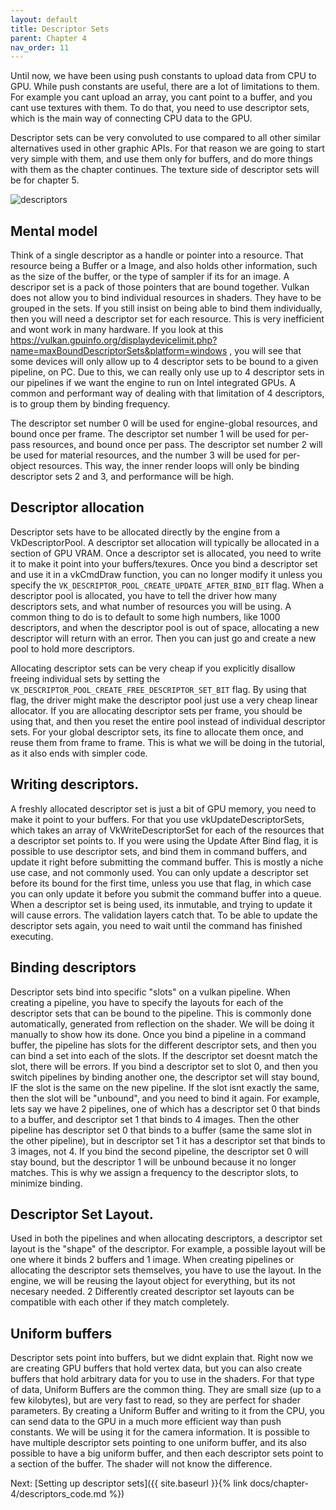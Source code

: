 ```yaml
---
layout: default
title: Descriptor Sets
parent: Chapter 4
nav_order: 11
---
```


Until now, we have been using push constants to upload data from CPU to GPU. While push constants are useful, there are a lot of limitations to them. For example you cant upload an array, you cant point to a buffer, and you cant use textures with them.
To do that, you need to use descriptor sets, which is the main way of connecting CPU data to the GPU.

Descriptor sets can be very convoluted to use compared to all other similar alternatives used in other graphic APIs. For that reason we are going to start very simple with them, and use them only for buffers, and do more things with them as the chapter continues. The texture side of descriptor sets will be for chapter 5.

![descriptors]({{site.baseurl}}/diagrams/descriptors.png)
## Mental model
Think of a single descriptor as a handle or pointer into a resource. That resource being a Buffer or a Image, and also holds other information, such as the size of the buffer, or the type of sampler if its for an image.
A descripor set is a pack of those pointers that are bound together. Vulkan does not allow you to bind individual resources in shaders. They have to be grouped in the sets. If you still insist on being able to bind them individually, then you will need a descriptor set for each resource. This is very inefficient and wont work in many hardware.
If you look at this https://vulkan.gpuinfo.org/displaydevicelimit.php?name=maxBoundDescriptorSets&platform=windows , you will see that some devices will only allow up to 4 descriptor sets to be bound to a given pipeline, on PC. Due to this, we can really only use up to 4 descriptor sets in our pipelines if we want the engine to run on Intel integrated GPUs.
A common and performant way of dealing with that limitation of 4 descriptors, is to group them by binding frequency.

The descriptor set number 0 will be used for engine-global resources, and bound once per frame.
The descriptor set number 1 will be used for per-pass resources, and bound once per pass.
The descriptor set number 2 will be used for material resources, and the number 3 will be used for per-object resources.
This way, the inner render loops will only be binding descriptor sets 2 and 3, and performance will be high.


## Descriptor allocation
Descriptor sets have to be allocated directly by the engine from a VkDescriptorPool. A descriptor set allocation will typically be allocated in a section of GPU VRAM. Once a descriptor set is allocated, you need to write it to make it point into your buffers/texures. Once you bind a descriptor set and use it in a vkCmdDraw function, you can no longer modify it unless you specify the `VK_DESCRIPTOR_POOL_CREATE_UPDATE_AFTER_BIND_BIT` flag. When a descriptor pool is allocated, you have to tell the driver how many descriptors sets, and what number of resources you will be using. 
A common thing to do is to default to some high numbers, like 1000 descriptors, and when the descriptor pool is out of space, allocating a new descriptor will return with an error. Then you can just go and create a new pool to hold more descriptors.

Allocating descriptor sets can be very cheap if you explicitly disallow freeing individual sets by setting the `VK_DESCRIPTOR_POOL_CREATE_FREE_DESCRIPTOR_SET_BIT` flag. By using that flag, the driver might make the descriptor pool just use a very cheap linear allocator. If you are allocating descriptor sets per frame, you should be using that, and then you reset the entire pool instead of individual descriptor sets.
For your global descriptor sets, its fine to allocate them once, and reuse them from frame to frame. This is what we will be doing in the tutorial, as it also ends with simpler code.

## Writing descriptors.
A freshly allocated descriptor set is just a bit of GPU memory, you need to make it point to your buffers. For that you use vkUpdateDescriptorSets, which takes an array of VkWriteDescriptorSet for each of the resources that a descriptor set points to. If you were using the Update After Bind flag, it is possible to use descriptor sets, and bind them in command buffers, and update it right before submitting the command buffer. This is mostly a niche use case, and not commonly used.
You can only update a descriptor set before its bound for the first time, unless you use that flag, in which case you can only update it before you submit the command buffer into a queue.
When a descriptor set is being used, its inmutable, and trying to update it will cause errors. The validation layers catch that. To be able to update the descriptor sets again, you need to wait until the command has finished executing.

## Binding descriptors
Descriptor sets bind into specific "slots" on a vulkan pipeline. When creating a pipeline, you have to specify the layouts for each of the descriptor sets that can be bound to the pipeline. This is commonly done automatically, generated from reflection on the shader. We will be doing it manually to show how its done. 
Once you bind a pipeline in a command buffer, the pipeline has slots for the different descriptor sets, and then you can bind a set into each of the slots. If the descriptor set doesnt match the slot, there will be errors.
If you bind a descriptor set to slot 0, and then you switch pipelines by binding another one, the descriptor set will stay bound, IF the slot is the same on the new pipeline. If the slot isnt exactly the same, then the slot will be "unbound", and you need to bind it again.
For example, lets say we have 2 pipelines, one of which has a descriptor set 0 that binds to a buffer, and descriptor set 1 that binds to 4 images. Then the other pipeline has descriptor set 0 that binds to a buffer (same the same slot in the other pipeline), but in descriptor set 1 it has a descriptor set that binds to 3 images, not 4. If you bind the second pipeline, the descriptor set 0 will stay bound, but the descriptor 1 will be unbound because it no longer matches. This is why we assign a frequency to the descriptor slots, to minimize binding.

## Descriptor Set Layout.
Used in both the pipelines and when allocating descriptors, a descriptor set layout is the "shape" of the descriptor. For example, a possible layout will be one where it binds 2 buffers and 1 image. When creating pipelines or allocating the descriptor sets themselves, you have to use the layout. In the engine, we will be reusing the layout object for everything, but its not necesary needed. 2 Differently created descriptor set layouts can be compatible with each other if they match completely.

## Uniform buffers
Descriptor sets point into buffers, but we didnt explain that. Right now we are creating GPU buffers that hold vertex data, but you can also create buffers that hold arbitrary data for you to use in the shaders. For that type of data, Uniform Buffers are the common thing. They are small size (up to a few kilobytes), but are very fast to read, so they are perfect for shader parameters. By creating a Uniform Buffer and writing to it from the CPU, you can send data to the GPU in a much more efficient way than push constants. We will be using it for the camera information.
It is possible to have multiple descriptor sets pointing to one uniform buffer, and its also possible to have a big uniform buffer, and then each descriptor sets point to a section of the buffer. The shader will not know the difference.



Next: [Setting up descriptor sets]({{ site.baseurl }}{% link docs/chapter-4/descriptors_code.md %})